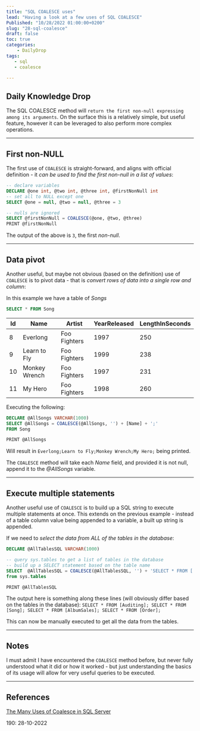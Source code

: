 ```yaml
---
title: "SQL COALESCE uses"
lead: "Having a look at a few uses of SQL COALESCE"
Published: "10/28/2022 01:00:00+0200"
slug: "28-sql-coalesce"
draft: false
toc: true
categories:
    - DailyDrop
tags:
   - sql
   - coalesce

---
```


## Daily Knowledge Drop

The SQL COALESCE method will `return the first non-null expressing among its arguments`. On the surface this is a relatively simple, but useful feature, however it can be leveraged to also perform more complex operations.

---

## First non-NULL

The first use of `COALESCE` is straight-forward, and aligns with official definition - it _can be used to find the first non-null in a list of values_:

``` sql
-- declare variables
DECLARE @one int, @two int, @three int, @firstNonNull int
-- set all to NULL except one
SELECT @one = null, @two = null, @three = 3

-- nulls are ignored
SELECT @firstNonNull = COALESCE(@one, @two, @three)
PRINT @firstNonNull
```

The output of the above is `3`, the first _non-null_.

---

## Data pivot

Another useful, but maybe not obvious (based on the definition) use of `COALESCE` is to pivot data - that is _convert rows of data into a single row and column_:

In this example we have a table of _Songs_

``` sql
SELECT * FROM Song
```

|Id|Name|Artist|YearReleased|LengthInSeconds|
|---|---|---|---|--|
|8|Everlong|Foo Fighters|1997|250|
|9|Learn to Fly|Foo Fighters|1999|238|
|10|Monkey Wrench|Foo Fighters|1997|231|
|11|My Hero|Foo Fighters|1998|260|

Executing the following:

``` sql
DECLARE @AllSongs VARCHAR(1000)
SELECT @AllSongs = COALESCE(@AllSongs, '') + [Name] + ';'
FROM Song

PRINT @AllSongs
```

Will result in `Everlong;Learn to Fly;Monkey Wrench;My Hero;` being printed.

The `COALESCE` method will take each _Name_ field, and provided it is not null, append it to the _@AllSongs_ variable.

---

## Execute multiple statements

Another useful use of `COALESCE` is to build up a SQL string to execute multiple statements at once. This extends on the previous example - instead of a table column value being appended to a variable, a built up string is appended.

If we need to _select the data from ALL of the tables in the database_:

``` sql
DECLARE @AllTablesSQL VARCHAR(1000)

-- query sys.tables to get a list of tables in the database
-- build up a SELECT statement based on the table name
SELECT  @AllTablesSQL = COALESCE(@AllTablesSQL, '') + 'SELECT * FROM [' + name + ']' + '; '
from sys.tables

PRINT @AllTablesSQL
```

The output here is something along these lines (will obviously differ based on the tables in the database):
`SELECT * FROM [Auditing]; SELECT * FROM [Song]; SELECT * FROM [AlbumSales]; SELECT * FROM [Order]; `

This can now be manually executed to get all the data from the tables.

---

## Notes

I must admit I have encountered the `COALESCE` method before, but never fully understood what it did or how it worked - but just understanding the basics of its usage will allow for very useful queries to be executed.

---

## References

[The Many Uses of Coalesce in SQL Server](https://www.mssqltips.com/sqlservertip/1521/the-many-uses-of-coalesce-in-sql-server/)  

<?# DailyDrop ?>190: 28-10-2022<?#/ DailyDrop ?>
